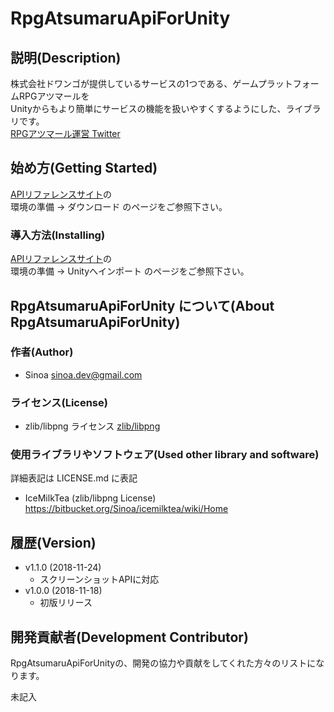 # RpgAtsumaruApiForUnity

## 説明(Description)

株式会社ドワンゴが提供しているサービスの1つである、ゲームプラットフォームRPGアツマールを  
Unityからもより簡単にサービスの機能を扱いやすくするようにした、ライブラリです。  
[RPGアツマール運営 Twitter](https://twitter.com/nico_indiesgame)

## 始め方(Getting Started)

[APIリファレンスサイト](https://rpgatsumaruapiforunity.sinoa.ws/ApiReference/)の  
環境の準備 -> ダウンロード のページをご参照下さい。

### 導入方法(Installing)

[APIリファレンスサイト](https://rpgatsumaruapiforunity.sinoa.ws/ApiReference/)の  
環境の準備 -> Unityへインポート のページをご参照下さい。

## RpgAtsumaruApiForUnity について(About RpgAtsumaruApiForUnity)

### 作者(Author)

* Sinoa <sinoa.dev@gmail.com>

### ライセンス(License)

* zlib/libpng ライセンス
[zlib/libpng](https://opensource.org/licenses/Zlib)

### 使用ライブラリやソフトウェア(Used other library and software)

詳細表記は LICENSE.md に表記

* IceMilkTea (zlib/libpng License) <https://bitbucket.org/Sinoa/icemilktea/wiki/Home>


## 履歴(Version)

* v1.1.0 (2018-11-24)
  * スクリーンショットAPIに対応
* v1.0.0 (2018-11-18)
  * 初版リリース

## 開発貢献者(Development Contributor)

RpgAtsumaruApiForUnityの、開発の協力や貢献をしてくれた方々のリストになります。

未記入